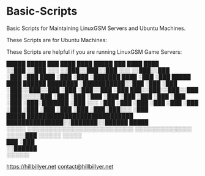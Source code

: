 # Basic-Scripts
Basic Scripts for Maintaining LinuxGSM Servers and Ubuntu Machines.

These Scripts are for Ubuntu Machines:

These Scripts are helpful if you are running LinuxGSM Game Servers:




 █████   █████ ███ ████ ████ █████      ███ ████ ████                             
░░███   ░░███ ░░░ ░░███░░███░░███      ░░░ ░░███░░███                             
 ░███    ░███ ████ ░███ ░███ ░███████  ████ ░███ ░███ █████ ████ ██████  ████████ 
 ░███████████░░███ ░███ ░███ ░███░░███░░███ ░███ ░███░░███ ░███ ███░░███░░███░░███
 ░███░░░░░███ ░███ ░███ ░███ ░███ ░███ ░███ ░███ ░███ ░███ ░███░███████  ░███ ░░░ 
 ░███    ░███ ░███ ░███ ░███ ░███ ░███ ░███ ░███ ░███ ░███ ░███░███░░░   ░███     
 █████   ████████████████████████████  ███████████████░░███████░░██████  █████    
░░░░░   ░░░░░░░░░░░░░░░░░░░░░░░░░░░░  ░░░░░░░░░░░░░░░  ░░░░░███ ░░░░░░  ░░░░░     
                                                       ███ ░███                   
                                                      ░░██████                    
                                                       ░░░░░░                     

https://hillbillyer.net
contact@hillbillyer.net